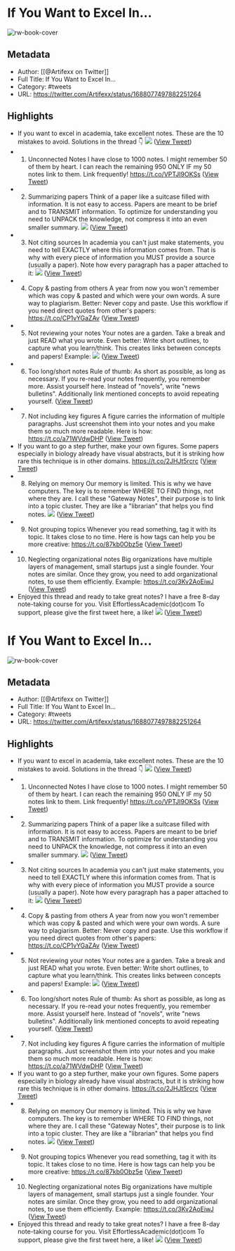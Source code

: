 # If You Want to Excel In...

![rw-book-cover](https://pbs.twimg.com/profile_images/1607303612367278082/TR6ZWZft.jpg)

## Metadata
- Author: [[@Artifexx on Twitter]]
- Full Title: If You Want to Excel In...
- Category: #tweets
- URL: https://twitter.com/Artifexx/status/1688077497882251264

## Highlights
- If you want to excel in academia, take excellent notes.
  These are the 10 mistakes to avoid.
  Solutions in the thread 👇 
  ![](https://pbs.twimg.com/media/F21AO1vaMAAOuCr.jpg) ([View Tweet](https://twitter.com/Artifexx/status/1688077497882251264))
- 1. Unconnected Notes
  I have close to 1000 notes.
  I might remember 50 of them by heart. 
  I can reach the remaining 950 ONLY IF my 50 notes link to them. 
  Link frequently!
  https://t.co/VPTJI9OKSs ([View Tweet](https://twitter.com/Artifexx/status/1688077500902203392))
- 2. Summarizing papers
  Think of a paper like a suitcase filled with information.
  It is not easy to access. Papers are meant to be brief and to TRANSMIT information.
  To optimize for understanding you need to UNPACK the knowledge, not compress it into an even smaller summary. 
  ![](https://pbs.twimg.com/media/F203R6Sb0AAZF49.jpg) ([View Tweet](https://twitter.com/Artifexx/status/1688077503762677760))
- 3. Not citing sources
  In academia you can't just make statements, you need to tell EXACTLY where this information comes from. 
  That is why with every piece of information you MUST provide a source (usually a paper). 
  Note how every paragraph has a paper attached to it: 
  ![](https://pbs.twimg.com/media/F204dD-bEAAL7JE.jpg) ([View Tweet](https://twitter.com/Artifexx/status/1688077506585456640))
- 4. Copy & pasting from others
  A year from now you won't remember which was copy & pasted and which were your own words. 
  A sure way to plagiarism. 
  Better: Never copy and paste. 
  Use this workflow if you need direct quotes from other's papers:
  https://t.co/CP1vYGaZAv ([View Tweet](https://twitter.com/Artifexx/status/1688077509924134912))
- 5. Not reviewing your notes
  Your notes are a garden. 
  Take a break and just READ what you wrote. 
  Even better: Write short outlines, to capture what you learn/think. 
  This creates links between concepts and papers! 
  Example: 
  ![](https://pbs.twimg.com/media/F206-c-bwAA_TO-.jpg) ([View Tweet](https://twitter.com/Artifexx/status/1688077512264609793))
- 6. Too long/short notes
  Rule of thumb: As short as possible, as long as necessary.
  If you re-read your notes frequently, you remember more. 
  Assist yourself here.
  Instead of "novels", write "news bulletins". Additionally link mentioned concepts to avoid repeating yourself. ([View Tweet](https://twitter.com/Artifexx/status/1688077515049549824))
- 7. Not including key figures 
  A figure carries the information of multiple paragraphs. 
  Just screenshot them into your notes and you make them so much more readable. 
  Here is how: 
  https://t.co/a71WVdwDHP ([View Tweet](https://twitter.com/Artifexx/status/1688077517155078144))
- If you want to go a step further, make your own figures.
  Some papers especially in biology already have visual abstracts, but it is striking how rare this technique is in other domains.
  https://t.co/2JHJt5rcrc ([View Tweet](https://twitter.com/Artifexx/status/1688077519617191936))
- 8. Relying on memory
  Our memory is limited. This is why we have computers. 
  The key is to remember WHERE TO FIND things, not where they are. 
  I call these "Gateway Notes", their purpose is to link into a topic cluster.
  They are like a "librarian" that helps you find notes. 
  ![](https://pbs.twimg.com/media/F2083v5a8AA9_Vm.jpg) ([View Tweet](https://twitter.com/Artifexx/status/1688077521965989889))
- 9. Not grouping topics
  Whenever you read something, tag it with its topic.
  It takes close to no time. 
  Here is how tags can help you be more creative: 
  https://t.co/87kb0Obz5e ([View Tweet](https://twitter.com/Artifexx/status/1688077524763631616))
- 10. Neglecting organizational notes
  Big organizations have multiple layers of management, small startups just a single founder. 
  Your notes are similar. 
  Once they grow, you need to add organizational notes, to use them efficiently.
  Example:
  https://t.co/3Kv2AoEiwJ ([View Tweet](https://twitter.com/Artifexx/status/1688077527141826560))
- Enjoyed this thread and ready to take great notes?
  I have a free 8-day note-taking course for you. 
  Visit EffortlessAcademic(dot)com 
  To support, please give the first tweet here, a like! 
  ![](https://pbs.twimg.com/media/F20-Wl6aYAAXLDw.jpg) ([View Tweet](https://twitter.com/Artifexx/status/1688077529519951873))
# If You Want to Excel In...

![rw-book-cover](https://pbs.twimg.com/profile_images/1607303612367278082/TR6ZWZft.jpg)

## Metadata
- Author: [[@Artifexx on Twitter]]
- Full Title: If You Want to Excel In...
- Category: #tweets
- URL: https://twitter.com/Artifexx/status/1688077497882251264

## Highlights
- If you want to excel in academia, take excellent notes.
  These are the 10 mistakes to avoid.
  Solutions in the thread 👇 
  ![](https://pbs.twimg.com/media/F21AO1vaMAAOuCr.jpg) ([View Tweet](https://twitter.com/Artifexx/status/1688077497882251264))
- 1. Unconnected Notes
  I have close to 1000 notes.
  I might remember 50 of them by heart. 
  I can reach the remaining 950 ONLY IF my 50 notes link to them. 
  Link frequently!
  https://t.co/VPTJI9OKSs ([View Tweet](https://twitter.com/Artifexx/status/1688077500902203392))
- 2. Summarizing papers
  Think of a paper like a suitcase filled with information.
  It is not easy to access. Papers are meant to be brief and to TRANSMIT information.
  To optimize for understanding you need to UNPACK the knowledge, not compress it into an even smaller summary. 
  ![](https://pbs.twimg.com/media/F203R6Sb0AAZF49.jpg) ([View Tweet](https://twitter.com/Artifexx/status/1688077503762677760))
- 3. Not citing sources
  In academia you can't just make statements, you need to tell EXACTLY where this information comes from. 
  That is why with every piece of information you MUST provide a source (usually a paper). 
  Note how every paragraph has a paper attached to it: 
  ![](https://pbs.twimg.com/media/F204dD-bEAAL7JE.jpg) ([View Tweet](https://twitter.com/Artifexx/status/1688077506585456640))
- 4. Copy & pasting from others
  A year from now you won't remember which was copy & pasted and which were your own words. 
  A sure way to plagiarism. 
  Better: Never copy and paste. 
  Use this workflow if you need direct quotes from other's papers:
  https://t.co/CP1vYGaZAv ([View Tweet](https://twitter.com/Artifexx/status/1688077509924134912))
- 5. Not reviewing your notes
  Your notes are a garden. 
  Take a break and just READ what you wrote. 
  Even better: Write short outlines, to capture what you learn/think. 
  This creates links between concepts and papers! 
  Example: 
  ![](https://pbs.twimg.com/media/F206-c-bwAA_TO-.jpg) ([View Tweet](https://twitter.com/Artifexx/status/1688077512264609793))
- 6. Too long/short notes
  Rule of thumb: As short as possible, as long as necessary.
  If you re-read your notes frequently, you remember more. 
  Assist yourself here.
  Instead of "novels", write "news bulletins". Additionally link mentioned concepts to avoid repeating yourself. ([View Tweet](https://twitter.com/Artifexx/status/1688077515049549824))
- 7. Not including key figures 
  A figure carries the information of multiple paragraphs. 
  Just screenshot them into your notes and you make them so much more readable. 
  Here is how: 
  https://t.co/a71WVdwDHP ([View Tweet](https://twitter.com/Artifexx/status/1688077517155078144))
- If you want to go a step further, make your own figures.
  Some papers especially in biology already have visual abstracts, but it is striking how rare this technique is in other domains.
  https://t.co/2JHJt5rcrc ([View Tweet](https://twitter.com/Artifexx/status/1688077519617191936))
- 8. Relying on memory
  Our memory is limited. This is why we have computers. 
  The key is to remember WHERE TO FIND things, not where they are. 
  I call these "Gateway Notes", their purpose is to link into a topic cluster.
  They are like a "librarian" that helps you find notes. 
  ![](https://pbs.twimg.com/media/F2083v5a8AA9_Vm.jpg) ([View Tweet](https://twitter.com/Artifexx/status/1688077521965989889))
- 9. Not grouping topics
  Whenever you read something, tag it with its topic.
  It takes close to no time. 
  Here is how tags can help you be more creative: 
  https://t.co/87kb0Obz5e ([View Tweet](https://twitter.com/Artifexx/status/1688077524763631616))
- 10. Neglecting organizational notes
  Big organizations have multiple layers of management, small startups just a single founder. 
  Your notes are similar. 
  Once they grow, you need to add organizational notes, to use them efficiently.
  Example:
  https://t.co/3Kv2AoEiwJ ([View Tweet](https://twitter.com/Artifexx/status/1688077527141826560))
- Enjoyed this thread and ready to take great notes?
  I have a free 8-day note-taking course for you. 
  Visit EffortlessAcademic(dot)com 
  To support, please give the first tweet here, a like! 
  ![](https://pbs.twimg.com/media/F20-Wl6aYAAXLDw.jpg) ([View Tweet](https://twitter.com/Artifexx/status/1688077529519951873))

